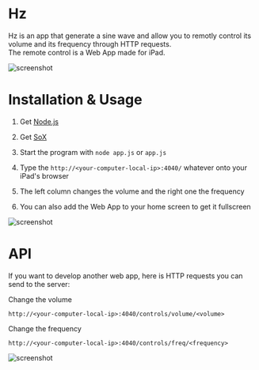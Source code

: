 Hz
===

Hz is an app that generate a sine wave and allow you to remotly control its volume and its frequency through HTTP requests.  
The remote control is a Web App made for iPad.

<img src="https://raw.github.com/BinaryBrain/Hz/master/doc-img/placeit.png" alt="screenshot">

Installation & Usage
===

1. Get [Node.js](http://nodejs.org#download)

2. Get [SoX](http://sox.sourceforge.net/)

3. Start the program with `node app.js` or `app.js`

3. Type the `http://<your-computer-local-ip>:4040/` whatever onto your iPad's browser

4. The left column changes the volume and the right one the frequency

5. You can also add the Web App to your home screen to get it fullscreen

<img src="https://raw.github.com/BinaryBrain/Hz/master/doc-img/add-home.png" alt="screenshot">


API
===

If you want to develop another web app, here is HTTP requests you can send to the server:

Change the volume

```
http://<your-computer-local-ip>:4040/controls/volume/<volume>
```

Change the frequency

```
http://<your-computer-local-ip>:4040/controls/freq/<frequency>
```

<img src="https://raw.github.com/BinaryBrain/Hz/master/doc-img/placeit2.png" alt="screenshot">
